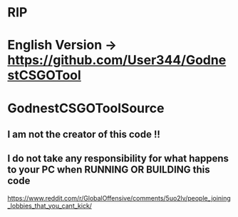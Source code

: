 # RIP

# English Version -> https://github.com/User344/GodnestCSGOTool

# GodnestCSGOToolSource

## I am not the creator of this code !!
## I do not take any responsibility for what happens to your PC when RUNNING OR BUILDING this code


https://www.reddit.com/r/GlobalOffensive/comments/5uo2lv/people_joining_lobbies_that_you_cant_kick/
